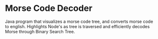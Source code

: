# Morse Code Decoder
Java program that visualizes a morse code tree, and converts morse code to english.
Highlights Node's as tree is traversed and efficiently decodes Morse through Binary Search Tree.
